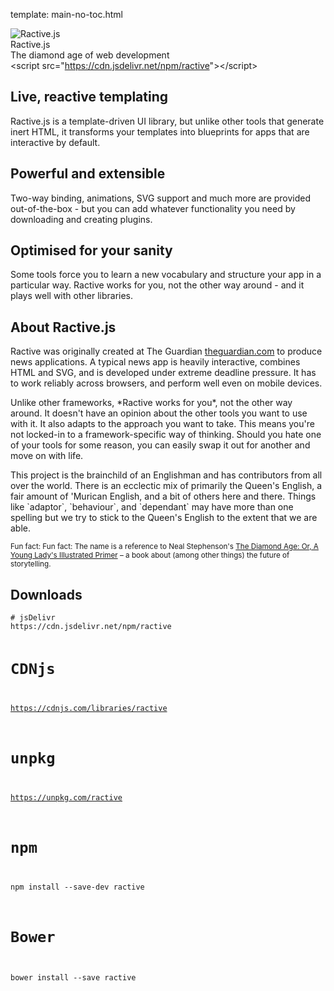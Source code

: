 template: main-no-toc.html

<div class="logo">
  <div class="logo__logo">
    <img class="logo__image" src="/img/avatar.png" alt="Ractive.js" />
  </div>
  <div class="logo__text">
    <div class="logo__name">Ractive.js</div>
    <div class="logo__slogan">The diamond age of web development</div>
  </div>
</div>

<div class="cdn">
  <span>&lt;script src="</span><a href="https://cdn.jsdelivr.net/npm/ractive">https://cdn.jsdelivr.net/npm/ractive</a><span>"&gt;&lt;/script&gt;</span>
</div>

<div class="info">
  <div class="pure-g">
    <div class="pure-u-1 pure-u-sm-1-3">
      <div class="info__block">
        <h2>Live, reactive templating</h2>
        <p>Ractive.js is a template-driven UI library, but unlike other tools that generate inert HTML, it transforms your templates into blueprints for apps that are interactive by default.</p>
      </div>
    </div>
    <div class="pure-u-1 pure-u-sm-1-3">
      <div class="info__block">
        <h2>Powerful and extensible</h2>
        <p>Two-way binding, animations, SVG support and much more are provided out-of-the-box - but you can add whatever functionality you need by downloading and creating plugins.</p>
      </div>
    </div>
    <div class="pure-u-1 pure-u-sm-1-3">
      <div class="info__block">
        <h2>Optimised for your sanity</h2>
        <p>Some tools force you to learn a new vocabulary and structure your app in a particular way. Ractive works for you, not the other way around - and it plays well with other libraries.</p>
      </div>
    </div>
  </div>
</div>

<div class="about">
  <div class="pure-g">
    <div class="pure-u-1 pure-u-sm-2-3">
      <div class="about__block">
        <h2>About Ractive.js</h2>
        <p>Ractive was originally created at The Guardian <a href="https://www.theguardian.com/">theguardian.com</a> to produce news applications. A typical news app is heavily interactive, combines HTML and SVG, and is developed under extreme deadline pressure. It has to work reliably across browsers, and perform well even on mobile devices.</p>
        <p>Unlike other frameworks, *Ractive works for you*, not the other way around. It doesn't have an opinion about the other tools you want to use with it. It also adapts to the approach you want to take. This means you're not locked-in to a framework-specific way of thinking. Should you hate one of your tools for some reason, you can easily swap it out for another and move on with life.</p>
        <p>This project is the brainchild of an Englishman and has contributors from all over the world. There is an ecclectic mix of primarily the Queen's English, a fair amount of 'Murican English, and a bit of others here and there. Things like `adaptor`, `behaviour`, and `dependant` may have more than one spelling but we try to stick to the Queen's English to the extent that we are able.</p>
        <p><small>Fun fact: Fun fact: The name is a reference to Neal Stephenson's <a href="http://en.wikipedia.org/wiki/The_Diamond_Age">The Diamond Age: Or, A Young Lady's Illustrated Primer</a> – a book about (among other things) the future of storytelling.</small></p>
      </div>
    </div>
    <div class="pure-u-1 pure-u-sm-1-3">
      <div class="about__block">
        <h2>Downloads</h2>
<pre><code># jsDelivr
https://cdn.jsdelivr.net/npm/ractive

# CDNjs
https://cdnjs.com/libraries/ractive

# unpkg
https://unpkg.com/ractive

# npm
npm install --save-dev ractive

# Bower
bower install --save ractive
</code></pre>
      </div>
    </div>
  </div>
</div>

